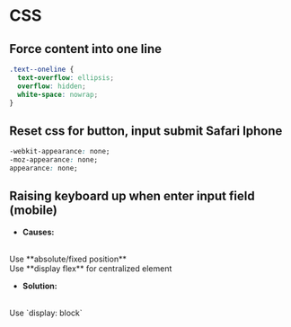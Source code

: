 # CSS

## Force content into one line

``` css
.text--oneline {
  text-overflow: ellipsis; 
  overflow: hidden; 
  white-space: nowrap;
}
```

## Reset css for button, input submit Safari Iphone

``` css
-webkit-appearance: none;
-moz-appearance: none;
appearance: none;
```

## Raising keyboard up when enter input field (mobile)
- **Causes:**
<br />
Use **absolute/fixed position**
<br />
Use **display flex** for centralized element

- **Solution:** 
<br />
Use `display: block`